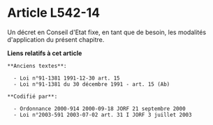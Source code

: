 # Article L542-14

Un décret en Conseil d'Etat fixe, en tant que de besoin, les modalités d'application du présent chapitre.

**Liens relatifs à cet article**

	**Anciens textes**:

	  - Loi n°91-1381 1991-12-30 art. 15
	  - Loi n°91-1381 du 30 décembre 1991 - art. 15 (Ab)

	**Codifié par**:

	  - Ordonnance 2000-914 2000-09-18 JORF 21 septembre 2000
	  - Loi n°2003-591 2003-07-02 art. 31 I JORF 3 juillet 2003
